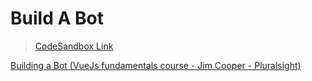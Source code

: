 # Build A Bot

> [CodeSandbox Link](https://githubbox.com/younho9/vue-examples/tree/main/examples/build-a-bot)

[Building a Bot (VueJs fundamentals course - Jim Cooper - Pluralsight)](https://www.pluralsight.com/courses/vuejs-fundamentals)
